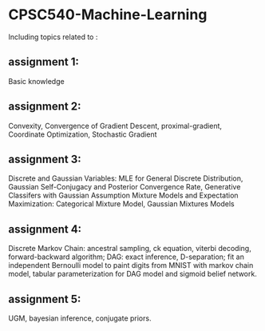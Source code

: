 # CPSC540-Machine-Learning
Including topics related to :
## assignment 1: 
Basic knowledge
## assignment 2: 
Convexity, Convergence of Gradient Descent, proximal-gradient, Coordinate Optimization, Stochastic Gradient
## assignment 3: 
Discrete and Gaussian Variables: MLE for General Discrete Distribution, Gaussian Self-Conjugacy and Posterior Convergence Rate, Generative Classifers with Gaussian Assumption
Mixture Models and Expectation Maximization: Categorical Mixture Model, Gaussian Mixtures Models
## assignment 4:
Discrete Markov Chain: ancestral sampling, ck equation, viterbi decoding, forward-backward algorithm; 
DAG: exact inference, D-separation;
fit an independent Bernoulli model to paint digits from MNIST with markov chain model, tabular parameterization for DAG model and sigmoid belief network.
## assignment 5: 
UGM, bayesian inference, conjugate priors.
